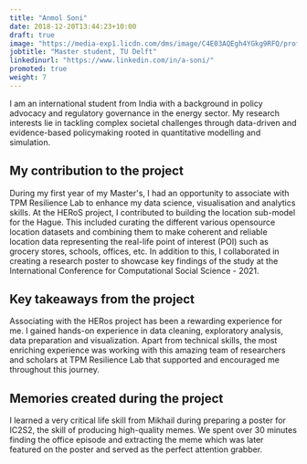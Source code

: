 ```yaml
---
title: "Anmol Soni"
date: 2018-12-20T13:44:23+10:00
draft: true
image: "https://media-exp1.licdn.com/dms/image/C4E03AQEgh4YGkg9RFQ/profile-displayphoto-shrink_400_400/0/1647509319805?e=1657756800&v=beta&t=QXDsGr3yHUbnpXqBKzRhVbjvmg2NSiBlXRg4Z5z3h-s"
jobtitle: "Master student, TU Delft"
linkedinurl: "https://www.linkedin.com/in/a-soni/"
promoted: true
weight: 7
---
```




I am an international student from India with a background in policy advocacy and regulatory governance in the energy
sector. My research interests lie in tackling complex societal challenges through data-driven and evidence-based
policymaking rooted in quantitative modelling and simulation.

## My contribution to the project

During my first year of my Master's, I had an opportunity to associate with TPM Resilience Lab to enhance my data
science, visualisation and analytics skills. At the HERoS project, I contributed to building the location sub-model for
the Hague. This included curating the different various opensource location datasets and combining them to make coherent
and reliable location data representing the real-life point of interest (POI) such as grocery stores, schools, offices,
etc. In addition to this, I collaborated in creating a research poster to showcase key findings of the study at the
International Conference for Computational Social Science - 2021.

## Key takeaways from the project

Associating with the HERos project has been a rewarding experience for me. I gained hands-on experience in data
cleaning, exploratory analysis, data preparation and visualization. Apart from technical skills, the most enriching
experience was working with this amazing team of researchers and scholars at TPM Resilience Lab that supported and
encouraged me throughout this journey.

## Memories created during the project

I learned a very critical life skill from Mikhail during preparing a poster for IC2S2, the skill of producing
high-quality memes. We spent over 30 minutes finding the office episode and extracting the meme which was later featured
on the poster and served as the perfect attention grabber.
